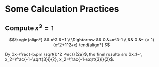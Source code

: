 # Some Calculation Practices

## Compute $x^3=1$

$$\begin{align*}
    && x^3 &=1 \\
    \Rightarrow && 0 &=x^3-1 \\
    && 0 &= (x-1)(x^2+1^2+x)
\end{align*}
$$

By $x=\frac{-b\pm \sqrt{b^2-4ac}}{2a}$, the final results are $x_1=1, x_2=\frac{-1+\sqrt{3}i}{2}, x_2=\frac{-1-\sqrt{3}i}{2}$.